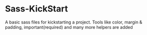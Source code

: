 # Sass-KickStart
A basic sass files for kickstarting a project. Tools like color, margin &amp; padding, important(required) and many more helpers are added
